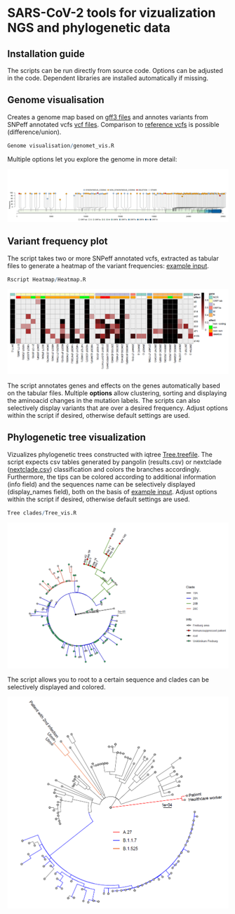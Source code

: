 # SARS-CoV-2 tools for vizualization NGS and phylogenetic data


## Installation guide

The scripts can be run directly from source code. Options can be adjusted in the code. Dependent libraries are installed automatically if missing.

## Genome visualisation

Creates a genome map based on [gff3 files](https://github.com/jonas-fuchs/SARS-CoV-2-analyses/tree/main/Genome%20visualisation/sequence.gff3) and annotes variants from SNPeff annotated vcfs [vcf files](https://github.com/jonas-fuchs/SARS-CoV-2-analyses/tree/main/Genome%20visualisation/test.vcf). Comparison to [reference vcfs](https://github.com/jonas-fuchs/SARS-CoV-2-analyses/tree/main/Genome%20visualisation/ref.vcf) is possible (difference/union).

```R
Genome visualisation/genomet_vis.R
```

Multiple options let you explore the genome in more detail:

![Example output](https://raw.githubusercontent.com/jonas-fuchs/SARS-CoV-2-analyses/main/Genome%20visualisation/gif.gif)


## Variant frequency plot

The script takes two or more SNPeff annotated vcfs, extracted as tabular files to generate a heatmap of the variant frequencies: [example input](https://github.com/jonas-fuchs/SARS-CoV-2-analyses/tree/main/Heatmap/example_input.rar). 

```R
Rscript Heatmap/Heatmap.R
```

![Example output](https://raw.githubusercontent.com/jonas-fuchs/SARS-CoV-2-analyses/main/Heatmap/Heatmap.png)

The script annotates genes and effects on the genes automatically based on the tabular files. Multiple **options** allow clustering, sorting and displaying the aminoacid changes in the mutation labels. The scripts can also selectively display variants that are over a desired frequency. Adjust options within the script if desired, otherwise default settings are used.

## Phylogenetic tree visualization

Vizualizes phylogenetic trees constructed with iqtree [Tree.treefile](https://github.com/jonas-fuchs/SARS-CoV-2-analyses/tree/main/Tree%20clades/Tree.treefile). The script expects csv tables generated by pangolin (results.csv) or nextclade ([nextclade.csv](https://github.com/jonas-fuchs/SARS-CoV-2-analyses/tree/main/Tree%20clades/nextclade.csv)) classification and colors the branches accordingly. Furthermore, the tips can be colored according to additional information (info field) and the sequences name can be selectively displayed (display_names field), both on the basis of [example input](https://github.com/jonas-fuchs/SARS-CoV-2-analyses/tree/main/Tree%20clades/Metadata.xlsx).
Adjust options within the script if desired, otherwise default settings are used.

```R
Tree clades/Tree_vis.R
```

![Example output](https://raw.githubusercontent.com/jonas-fuchs/SARS-CoV-2-analyses/main/Tree%20clades/Phylogenetic_tree_1.png)

The script allows you to root to a certain sequence and clades can be selectively displayed and colored.

![Example output](https://raw.githubusercontent.com/jonas-fuchs/SARS-CoV-2-analyses/main/Tree%20clades/Phylogenetic_tree_2.png)

